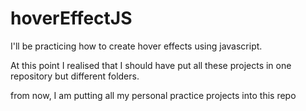 # hoverEffectJS
I'll be practicing how to create hover effects using javascript.


At this point I realised that I should have put all these projects in one repository but different folders.

from now, I am putting all my personal practice projects into this repo